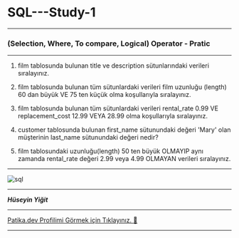 # SQL---Study-1

---

### (Selection,  Where,  To compare, Logical) Operator - Pratic

---

1. film tablosunda bulunan title ve description sütunlarındaki verileri sıralayınız.

2. film tablosunda bulunan tüm sütunlardaki verileri film uzunluğu (length) 60 dan büyük VE 75 ten küçük olma koşullarıyla sıralayınız.

3. film tablosunda bulunan tüm sütunlardaki verileri rental_rate 0.99 VE replacement_cost 12.99 VEYA 28.99 olma koşullarıyla sıralayınız.

4. customer tablosunda bulunan first_name sütunundaki değeri 'Mary' olan müşterinin last_name sütunundaki değeri nedir?

5. film tablosundaki uzunluğu(length) 50 ten büyük OLMAYIP aynı zamanda rental_rate değeri 2.99 veya 4.99 OLMAYAN verileri sıralayınız.

---

![sql](https://media.istockphoto.com/id/1399944678/tr/foto%C4%9Fraf/multiple-database-is-placed-on-relational-database-tables-with-server-room-and-datacenter.webp?s=1024x1024&w=is&k=20&c=EG2XS4jnArHRq0zucT4TRPLkKpWg0X_MDC67u8QPbGw=)

---

***Hüseyin Yiğit***

---

[Patika.dev Profilimi Görmek için Tıklayınız. 👀](https://app.patika.dev/ruzgiiar)

---
